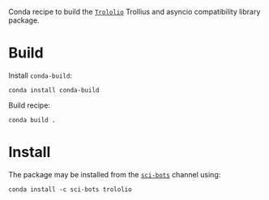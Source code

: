 Conda recipe to build the [`Trololio`][1] Trollius and asyncio compatibility
library package.

Build
=====

Install `conda-build`:

    conda install conda-build

Build recipe:

    conda build .


Install
=======

The package may be installed from the [`sci-bots`][2] channel using:

    conda install -c sci-bots trololio


[1]: http://trololio.readthedocs.io/en/latest
[2]: https://anaconda.org/sci-bots
